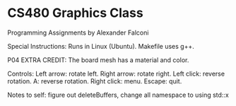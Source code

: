 CS480 Graphics Class
==================
Programming Assignments by Alexander Falconi

Special Instructions:
Runs in Linux (Ubuntu). Makefile uses g++.

P04 EXTRA CREDIT:
The board mesh has a material and color.

Controls: 
Left arrow: rotate left.
Right arrow: rotate right.
Left click: reverse rotation.
A: reverse rotation.
Right click: menu.
Escape: quit.

Notes to self: figure out deleteBuffers, change all namespace to using std::x